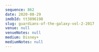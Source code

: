 ```yaml
---
sequence: 862
date: 2020-08-29
imdbId: tt3896198
slug: guardians-of-the-galaxy-vol-2-2017
venue: null
venueNotes: null
medium: Disney+
mediumNotes: null
---
```

